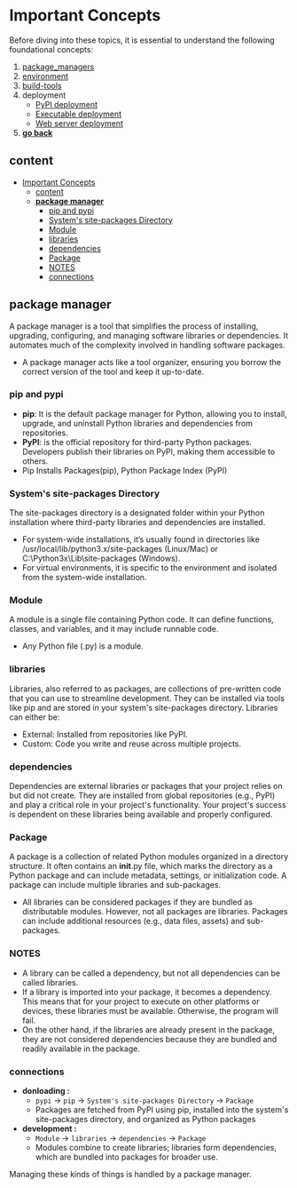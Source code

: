 # Important Concepts
Before diving into these topics, it is essential to understand the following foundational concepts:

1. [package_managers](./package_manager.md)
2. [environment](./enviorment_and_tools.md)
3. [build-tools](./build_tools.md)
4. deployment
    - [PyPI deployment](./packaging.md)
    - [Executable deployment](./application_dev.md)
    - [Web server deployment](./web_server_deployment.md)
5. **[go back](./_content_.md)**

## content
- [Important Concepts](#important-concepts)
  - [content](#content)
  - [**package manager**](#package-manager)
    - [pip and pypi](#pip-and-pypi)
    - [System's site-packages Directory](#systems-site-packages-directory)
    - [Module](#module)
    - [libraries](#libraries)
    - [dependencies](#dependencies)
    - [Package](#package)
    - [NOTES](#notes)
    - [connections](#connections)


## **package manager**
A package manager is a tool that simplifies the process of installing, upgrading, configuring, and managing software libraries or dependencies. It automates much of the complexity involved in handling software packages.
- A package manager acts like a tool organizer, ensuring you borrow the correct version of the tool and keep it up-to-date.

### pip and pypi
- **pip**: It is the default package manager for Python, allowing you to install, upgrade, and uninstall Python libraries and dependencies from repositories.
- **PyPI**: is the official repository for third-party Python packages. Developers publish their libraries on PyPI, making them accessible to others.
- Pip Installs Packages(pip), Python Package Index (PyPI)

### System's site-packages Directory
The site-packages directory is a designated folder within your Python installation where third-party libraries and dependencies are installed.
- For system-wide installations, it’s usually found in directories like /usr/local/lib/python3.x/site-packages (Linux/Mac) or C:\Python3x\Lib\site-packages (Windows).
- For virtual environments, it is specific to the environment and isolated from the system-wide installation.

### Module
A module is a single file containing Python code. It can define functions, classes, and variables, and it may include runnable code. 
- Any Python file (.py) is a module.

### libraries
Libraries, also referred to as packages, are collections of pre-written code that you can use to streamline development. They can be installed via tools like pip and are stored in your system's site-packages directory. Libraries can either be:
- External: Installed from repositories like PyPI.
- Custom: Code you write and reuse across multiple projects.

### dependencies
Dependencies are external libraries or packages that your project relies on but did not create. They are installed from global repositories (e.g., PyPI) and play a critical role in your project's functionality. Your project's success is dependent on these libraries being available and properly configured.

### Package 
A package is a collection of related Python modules organized in a directory structure. It often contains an __init__.py file, which marks the directory as a Python package and can include metadata, settings, or initialization code. A package can include multiple libraries and sub-packages.
-  All libraries can be considered packages if they are bundled as distributable modules. However, not all packages are libraries. Packages can include additional resources (e.g., data files, assets) and sub-packages.

### NOTES
- A library can be called a dependency, but not all dependencies can be called libraries.
- If a library is imported into your package, it becomes a dependency. This means that for your project to execute on other platforms or devices, these libraries must be available. Otherwise, the program will fail.
- On the other hand, if the libraries are already present in the package, they are not considered dependencies because they are bundled and readily available in the package.

### connections 
- **donloading :** 
  - `pypi` -> `pip` -> `System's site-packages Directory` -> `Package`
  - Packages are fetched from PyPI using pip, installed into the system's site-packages directory, and organized as Python packages
- **development :** 
  - `Module` -> `libraries` -> `dependencies` -> `Package`
  - Modules combine to create libraries; libraries form dependencies, which are bundled into packages for broader use.

Managing these kinds of things is handled by a package manager.
